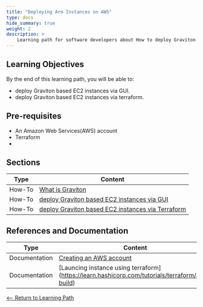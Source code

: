 ```yaml
---
title: "Deploying Arm Instances on AWS" 
type: docs
hide_summary: true
weight: 2
description: >
    Learning path for software developers about How to deploy Graviton based EC2 instances via GUI and Terraform. 
---
```


## Learning Objectives 

By the end of this learning path, you will be able to:

* deploy Graviton based EC2 instances via GUI.
* deploy Graviton based EC2 instances via terraform.

## Pre-requisites

* An Amazon Web Services(AWS) account
* Terraform
* 

## Sections

|          Type | Content                       |
| ---           | ---                                 |
| How-To        | [What is Graviton](/content/en/cloud/aws/introduction.md)
| How-To        | [deploy Graviton based EC2 instances via GUI](/content/en/cloud/aws/gui.md) |
| How-To        | [deploy Graviton based EC2 instances via Terraform](/content/en/cloud/aws/Terraform.md) |


## References and Documentation

| Type          | Content             |
| ---           | ---                 |
| Documentation | [Creating an AWS account](https://docs.aws.amazon.com/accounts/latest/reference/manage-acct-creating.html) |
| Documentation | [Launcing instance using terraform] (https://learn.hashicorp.com/tutorials/terraform/aws-build) |


[<-- Return to Learning Path](/content/en/cloud/aws/#sections)
